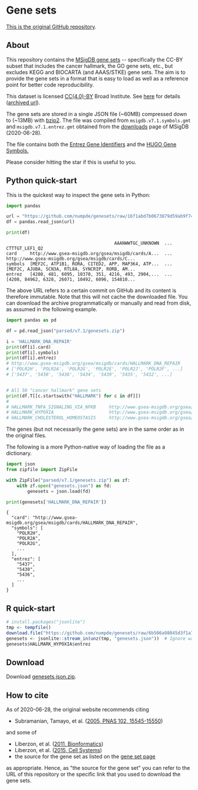 Gene sets
=========

[This is the original GitHub repository](https://github.com/numpde/genesets).


About
-----

This repository
contains the 
[MSigDB gene sets](https://www.gsea-msigdb.org/gsea/msigdb/index.jsp) --
specifically the CC-BY subset
that includes 
the cancer hallmark, the GO gene sets, etc.,
but excludes KEGG and BIOCARTA (and AAAS/STKE) gene sets.
The aim is to provide the gene sets
in a format that is easy to load 
as well as 
a reference point for better code reproducibility.


This dataset is licensed 
[CC(4.0)-BY](https://creativecommons.org/licenses/by/4.0/) Broad Institute.
See 
[here](https://www.gsea-msigdb.org/gsea/msigdb_license_terms.jsp)
for details
([archived url](http://archive.ph/HCO4L)).

The gene sets are stored in a 
single 
JSON file (~60MB)
compressed down to (~13MB)
with [bzip2](https://en.wikipedia.org/wiki/Bzip2).
The file was compiled from
 `msigdb.v7.1.symbols.gmt`
and
`msigdb.v7.1.entrez.gmt`
obtained from 
the [downloads](https://www.gsea-msigdb.org/gsea/downloads.jsp)
page of MSigDB (2020-06-28).

The file contains both
the [Entrez Gene Identifiers](https://www.ncbi.nlm.nih.gov/gene) 
and
the [HUGO Gene Symbols.](https://www.genenames.org/)

Please consider 
hitting the star 
if this is useful to you.


Python quick-start
------------------

This is the quickest way to inspect the gene sets in Python:

```python
import pandas

url = "https://github.com/numpde/genesets/raw/16f1abd7b0673879d59ab9f74ff459beb86d99cf/genesets/data/parsed/v7.1/genesets.json.zip"
df = pandas.read_json(url)

print(df)
```

```
                                         AAANWWTGC_UNKNOWN  ...                                     CTTTGT_LEF1_Q2
card     http://www.gsea-msigdb.org/gsea/msigdb/cards/A...  ...  http://www.gsea-msigdb.org/gsea/msigdb/cards/C...
symbols  [MEF2C, ATP1B1, RORA, CITED2, APP, MAP3K4, ATP...  ...  [MEF2C, AJUBA, SCN3A, RTL8A, SYNCRIP, RORB, AM...
entrez   [4208, 481, 6095, 10370, 351, 4216, 493, 2904,...  ...  [4208, 84962, 6328, 26071, 10492, 6096, 154810...
```

The above URL refers to a certain commit on GitHub and
its content is therefore immutable.
Note that this will not cache the downloaded file.
You can download the archive programmatically or manually 
and read from disk, 
as assumed in the following example.

```python
import pandas as pd

df = pd.read_json("parsed/v7.1/genesets.zip")

i = 'HALLMARK_DNA_REPAIR'
print(df[i].card)
print(df[i].symbols)
print(df[i].entrez)
# http://www.gsea-msigdb.org/gsea/msigdb/cards/HALLMARK_DNA_REPAIR
# ['POLR2H', 'POLR2A', 'POLR2G', 'POLR2E', 'POLR2J', 'POLR2F', ...]
# ['5437', '5430', '5436', '5434', '5439', '5435', '5432', ...]


# All 50 "cancer hallmark" gene sets
print(df.T[[c.startswith("HALLMARK") for c in df]])
#                                                                                   card  ...                                             entrez
# HALLMARK_TNFA_SIGNALING_VIA_NFKB     http://www.gsea-msigdb.org/gsea/msigdb/cards/H...  ...  [3726, 2920, 467, 4792, 7128, 5743, 2919, 8870...
# HALLMARK_HYPOXIA                     http://www.gsea-msigdb.org/gsea/msigdb/cards/H...  ...  [5230, 5163, 2632, 5211, 226, 2026, 5236, 1039...
# HALLMARK_CHOLESTEROL_HOMEOSTASIS     http://www.gsea-msigdb.org/gsea/msigdb/cards/H...  ...  [2224, 1595, 3422, 2222, 1717, 6713, 3157, 508...

```

The genes 
(but not necessarily the gene sets)
are in the same order as in 
the original files. 

The following is a more Python-native way
of loading the file as a dictionary.

```python
import json
from zipfile import ZipFile

with ZipFile("parsed/v7.1/genesets.zip") as zf:
    with zf.open("genesets.json") as fd:
        genesets = json.load(fd)

print(genesets['HALLMARK_DNA_REPAIR'])
```

```
{
  "card": "http://www.gsea-msigdb.org/gsea/msigdb/cards/HALLMARK_DNA_REPAIR",
  "symbols": [
    "POLR2H",
    "POLR2A",
    "POLR2G",
    ...
  ],
  "entrez": [
    "5437",
    "5430",
    "5436",
    ...
  ]
}
```


R quick-start
-------------

```R
# install.packages("jsonlite")
tmp <- tempfile()
download.file("https://github.com/numpde/genesets/raw/6b506a98045d3f1a71fcb0040df861c220cb13e2/genesets/data/parsed/v7.1/genesets.zip", tmp)
genesets <- jsonlite::stream_in(unz(tmp, "genesets.json"))  # Ignore warnings
genesets$HALLMARK_HYPOXIA$entrez
```


Download
--------

Download [genesets.json.zip](https://github.com/numpde/genesets/raw/16f1abd7b0673879d59ab9f74ff459beb86d99cf/genesets/data/parsed/v7.1/genesets.json.zip).


How to cite
-----------

As of 2020-06-28, 
the original website recommends citing

- Subramanian, Tamayo, et al. ([2005, PNAS 102, 15545-15550](http://www.pnas.org/cgi/content/abstract/102/43/15545))

and some of 

- Liberzon, et al. ([2011, Bionformatics](https://doi.org/10.1093/bioinformatics/btr260))
- Liberzon, et al. ([2015, Cell Systems](https://www.ncbi.nlm.nih.gov/pmc/articles/PMC4707969/))
- the source for the gene set as listed on the [gene set page](https://www.gsea-msigdb.org/gsea/msigdb/genesets.jsp)

as appropriate.
Hence, as "the source for the gene set"
you can refer to the URL of this repository
or the specific link that you used
to download the gene sets.
